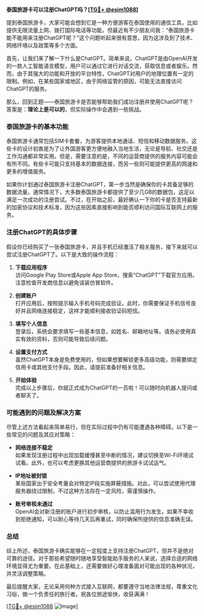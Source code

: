 **泰国旅游卡可以注册ChatGPT吗？[[TG💪+ @esim1088](https://t.me/s/esim1088)]**

提到泰国旅游卡，大家可能会想到它是一种方便游客在泰国使用的通信工具，比如提供无限流量上网、拨打国际电话等功能。但最近有不少朋友问我：“泰国旅游卡能不能用来注册ChatGPT呢？”这个问题听起来很有意思，因为这涉及到了技术、网络环境以及政策等多个方面。

首先，让我们来了解一下什么是ChatGPT。简单来说，ChatGPT是由OpenAI开发的一款人工智能语言模型，用户可以通过它进行对话交流，获取信息或者娱乐。然而，由于其强大的功能和开放的平台特性，ChatGPT对用户的地理位置有一定的限制。例如，在某些国家或地区，由于网络监管的原因，可能无法直接访问ChatGPT的服务。

那么，回到正题——泰国旅游卡是否能够帮助我们成功注册并使用ChatGPT呢？答案是：**理论上是可以的**，但实际操作中会遇到一些挑战。

### 泰国旅游卡的基本功能

泰国旅游卡通常包括SIM卡套餐，为游客提供本地通话、短信和移动数据服务。这些卡的设计初衷是为了让外国游客更方便地融入当地生活，无论是导航、社交还是工作沟通都非常实用。但是，需要注意的是，不同的运营商提供的服务内容可能会有所不同。有些卡可能只支持基本的数据连接，而另一些则可能提供更高的网速和更多的增值服务。

如果你计划通过泰国旅游卡注册ChatGPT，第一步当然是确保你的卡具备足够的数据流量。通常情况下，大多数泰国旅游卡都提供了至少几GB的数据包，这足以满足一次成功的注册尝试。不过，在开始之前，最好确认一下你的卡是否支持最新的加密协议和技术标准，因为这些因素直接影响到能否顺利访问国际互联网上的服务。

### 注册ChatGPT的具体步骤

假设你已经购买了一张泰国旅游卡，并且手机已经激活了相关服务，接下来就可以尝试注册ChatGPT了。以下是大致的操作流程：

1. **下载应用程序**  
   访问Google Play Store或Apple App Store，搜索“ChatGPT”下载官方应用。注意检查开发商信息以避免误装仿冒软件。

2. **创建账户**  
   打开应用后，按照提示输入手机号码完成验证。此时，你需要保证手机信号良好并且网络连接稳定，这样才能顺利接收验证码短信。

3. **填写个人信息**  
   登录后，系统会要求填写一些基本信息，如姓名、邮箱地址等。请务必使用真实有效的资料，否则可能导致后续问题。

4. **设置支付方式**  
   虽然ChatGPT本身是免费使用的，但如果想要解锁更多高级功能，则需要绑定信用卡或其他支付手段。因此，请提前准备好相关信息。

5. **开始体验**  
   完成以上步骤后，你就正式成为ChatGPT的一员啦！可以随时向机器人提问或者聊天了。

### 可能遇到的问题及解决方案

尽管上述方法看起来简单易行，但在实际过程中仍有可能遭遇各种障碍。以下是一些常见的问题及其应对策略：

- **网络连接不稳定**  
  如果发现注册过程中出现加载缓慢甚至中断的情况，建议切换至Wi-Fi环境试试看。此外，也可以考虑更换其他运营商提供的旅游卡试试运气。

- **IP地址被封锁**  
  某些国家出于安全考量会对特定IP段实施屏蔽措施。对此，可以尝试使用代理服务器绕过限制，不过这种方法存在一定风险，需谨慎操作。

- **账号审核未通过**  
  OpenAI会对新注册的账户进行初步审核，以防止滥用行为发生。如果不幸收到拒绝通知，可以耐心等待几天后再重试，同时确保所提供的信息准确无误。

### 总结

综上所述，泰国旅游卡确实能够在一定程度上支持注册ChatGPT，但并不是绝对可靠的途径。对于那些希望随时随地享受智能助手服务的人来说，选择合适的网络环境显得尤为重要。在此基础上，还需要做好心理准备面对可能出现的各种状况，并灵活调整策略。

最后提醒大家，无论采用何种方式接入互联网，都要遵守当地法律法规，尊重文化习俗，做一个负责任的旅行者。祝各位旅途愉快，收获满满！

[[TG💪+ @esim1088](https://t.me/s/esim1088) ![Image](https://i.postimg.cc/4NQfJmqS/Snipaste-2025-05-13-00-14-12.png)]